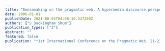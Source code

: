 ```yaml
---
title: "Sensemaking on the pragmatic web: A hypermedia discourse perspective"
date: 2006-01-01
publishDate: 2021-08-03T04:08:10.337280Z
authors: ["S Buckingham Shum"]
publication_types: ["2"]
abstract: ""
featured: false
publication: "*1st International Conference on the Pragmatic Web. 21-22 Sept 2006, Stuttgart*"
---
```



